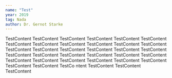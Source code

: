 ```yaml
---
name: "Test"
year: 2019
tag: Nada
author: Dr. Gernot Starke
---
```

TestContent TestContent TestContent TestContent TestContent TestContent TestContent TestContent TestContent 
TestContent TestContent TestContent TestContent TestContent TestContent TestContent TestContent TestContent 
TestContent TestContent TestContent TestContent TestContent TestContent TestContent TestContent TestContent 
TestContent TestContent TestContent TestContent TestContent TestCo  ntent TestContent TestContent TestContent 